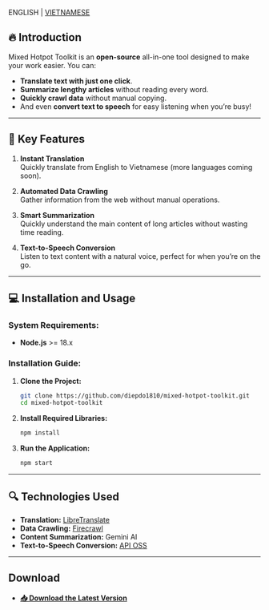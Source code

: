 ENGLISH | [VIETNAMESE](README_vi.md)

## 🔥 Introduction

Mixed Hotpot Toolkit is an **open-source** all-in-one tool designed to make your work easier. You can:

- **Translate text with just one click**.
- **Summarize lengthy articles** without reading every word.
- **Quickly crawl data** without manual copying.
- And even **convert text to speech** for easy listening when you’re busy!
---

## 🌟 Key Features
1. **Instant Translation**  
   Quickly translate from English to Vietnamese (more languages coming soon).

2. **Automated Data Crawling**  
   Gather information from the web without manual operations.

3. **Smart Summarization**  
   Quickly understand the main content of long articles without wasting time reading.

4. **Text-to-Speech Conversion**  
   Listen to text content with a natural voice, perfect for when you’re on the go.
---

## 💻 Installation and Usage

### System Requirements:
- **Node.js** >= 18.x

### Installation Guide:
1. **Clone the Project:**
   ```bash
   git clone https://github.com/diepdo1810/mixed-hotpot-toolkit.git
   cd mixed-hotpot-toolkit
   ```

2. **Install Required Libraries:**
   ```bash
   npm install
   ```

3. **Run the Application:**
   ```bash
   npm start
   ```
---

## 🔍 Technologies Used

- **Translation:** [LibreTranslate](https://github.com/LibreTranslate/LibreTranslate)
- **Data Crawling:** [Firecrawl](https://github.com/mendableai/firecrawl)
- **Content Summarization:** Gemini AI
- **Text-to-Speech Conversion:** [API OSS](https://github.com/zukijourney/api-oss)
---

## Download
- [**📥 Download the Latest Version**](https://github.com/diepdo1810/mixed-hotpot-toolkit/releases/tag/0.0.1a)

